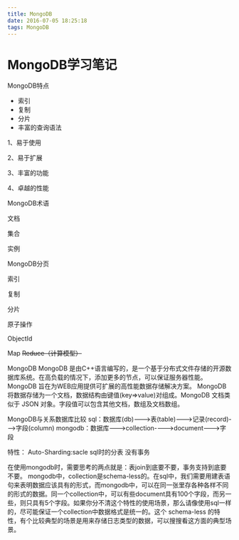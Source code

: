 ```yaml
---
title: MongoDB
date: 2016-07-05 18:25:18
tags: MongoDB
---
```


# MongoDB学习笔记

MongoDB特点

* 索引
* 复制
* 分片
* 丰富的查询语法

1、易于使用

2、易于扩展

3、丰富的功能

4、卓越的性能

MongoDB术语

文档

集合

实例

MongoDB分页

索引

复制

分片

原子操作

ObjectId

Map ~~Reduce（计算模型）~~


MongoDB
  MongoDB 是由C++语言编写的，是一个基于分布式文件存储的开源数据库系统。在高负载的情况下，添加更多的节点，可以保证服务器性能。
  MongoDB 旨在为WEB应用提供可扩展的高性能数据存储解决方案。
  MongoDB 将数据存储为一个文档，数据结构由键值(key=>value)对组成。MongoDB 文档类似于 JSON 对象。字段值可以包含其他文档，数组及文档数组。


MongoDB与关系数据库比较
  sql：数据库(db)--->表(table)--->记录(record)--->字段(column)
  mongodb：数据库--->collection---->document--->字段

特性：
    Auto-Sharding:sacle sql时的分表
    没有事务

在使用mongodb时，需要思考的两点就是：表join到底要不要，事务支持到底要不要。
mongodb中，collection是schema-less的。在sql中，我们需要用建表语句来表明数据应该具有的形式，而mongodb中，可以在同一张里存各种各样不同的形式的数据。同一个collection中，可以有些document具有100个字段，而另一些，则只具有5个字段。如果你分不清这个特性的使用场景，那么请像使用sql一样的，尽可能保证一个collection中数据格式是统一的。这个 schema-less 的特性，有个比较典型的场景是用来存储日志类型的数据，可以搜搜看这方面的典型场景。

